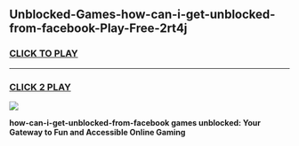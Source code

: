
## Unblocked-Games-how-can-i-get-unblocked-from-facebook-Play-Free-2rt4j
<h3>
<a href="https://premium76.site?title=how-can-i-get-unblocked-from-facebook&ref=21A">CLICK TO PLAY</a></h3>
<hr>

<h3>
<a href="https://premium76.site?title=how-can-i-get-unblocked-from-facebook&ref=21A">CLICK 2 PLAY</a>
  
</h3>

<a href="https://premium76.site?title=how-can-i-get-unblocked-from-facebook&ref=21A"><img src="https://clearcache.store/games.png"></a>


**how-can-i-get-unblocked-from-facebook games unblocked: Your Gateway to Fun and Accessible Online Gaming**
